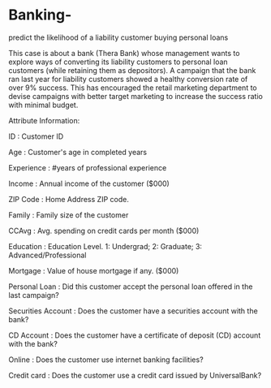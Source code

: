 # Banking-
predict the likelihood of a liability customer buying personal  loans

This case is about a bank (Thera Bank) whose management wants to explore ways of converting its liability customers to personal loan customers (while retaining them as depositors). A campaign that the bank ran last year for liability customers showed a healthy conversion rate of over 9% success. This has encouraged the retail marketing department to devise campaigns with better target marketing to increase the success ratio with minimal budget.

Attribute Information:

ID : Customer ID

Age : Customer's age in completed years

Experience : #years of professional experience

Income : Annual income of the customer ($000)

ZIP Code : Home Address ZIP code.

Family : Family size of the customer

CCAvg : Avg. spending on credit cards per month ($000)

Education : Education Level. 1: Undergrad; 2: Graduate; 3: Advanced/Professional

Mortgage : Value of house mortgage if any. ($000)

Personal Loan : Did this customer accept the personal loan offered in the last campaign?

Securities Account : Does the customer have a securities account with the bank?

CD Account : Does the customer have a certificate of deposit (CD) account with the bank?

Online : Does the customer use internet banking facilities?

Credit card : Does the customer use a credit card issued by UniversalBank?
